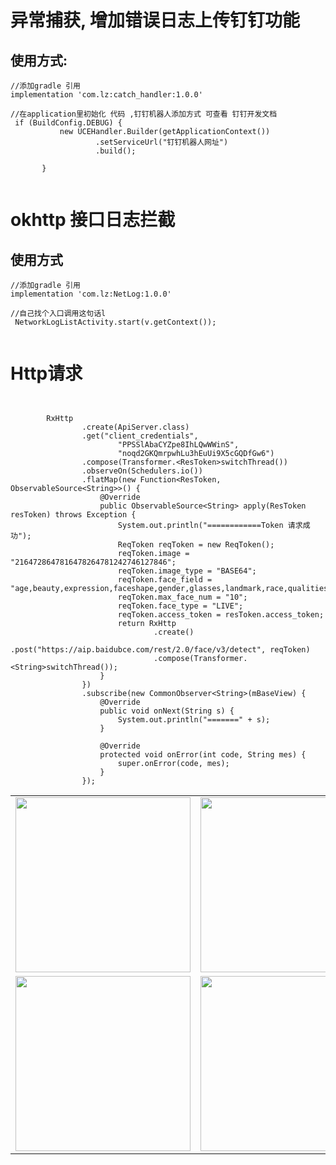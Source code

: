# 异常捕获, 增加错误日志上传钉钉功能
##  使用方式:

 ```
 //添加gradle 引用  
 implementation 'com.lz:catch_handler:1.0.0'
 
 //在application里初始化 代码 ,钉钉机器人添加方式 可查看 钉钉开发文档
  if (BuildConfig.DEBUG) {
            new UCEHandler.Builder(getApplicationContext())
                    .setServiceUrl("钉钉机器人网址")
                    .build();

        }

 
 ```
 
 # okhttp 接口日志拦截
 ## 使用方式 
 
 ```
 //添加gradle 引用  
 implementation 'com.lz:NetLog:1.0.0'

//自己找个入口调用这句话l
  NetworkLogListActivity.start(v.getContext());

 
 ```
 
# Http请求
```


        RxHttp
                .create(ApiServer.class)
                .get("client_credentials",
                        "PPSSlAbaCYZpe8IhLQwWWinS",
                        "noqd2GKQmrpwhLu3hEuUi9X5cGQDfGw6")
                .compose(Transformer.<ResToken>switchThread())
                .observeOn(Schedulers.io())
                .flatMap(new Function<ResToken, ObservableSource<String>>() {
                    @Override
                    public ObservableSource<String> apply(ResToken resToken) throws Exception {
                        System.out.println("============Token 请求成功");
                        ReqToken reqToken = new ReqToken();
                        reqToken.image = "2164728647816478264781242746127846";
                        reqToken.image_type = "BASE64";
                        reqToken.face_field = "age,beauty,expression,faceshape,gender,glasses,landmark,race,qualities";
                        reqToken.max_face_num = "10";
                        reqToken.face_type = "LIVE";
                        reqToken.access_token = resToken.access_token;
                        return RxHttp
                                .create()
                                .post("https://aip.baidubce.com/rest/2.0/face/v3/detect", reqToken)
                                .compose(Transformer.<String>switchThread());
                    }
                })
                .subscribe(new CommonObserver<String>(mBaseView) {
                    @Override
                    public void onNext(String s) {
                        System.out.println("=======" + s);
                    }

                    @Override
                    protected void onError(int code, String mes) {
                        super.onError(code, mes);
                    }
                });

```
<table align="center">
    <tr align="center">
      <td><img src="https://github.com/liuzeze/libary/blob/master/img/Screenshot_2019-01-14-11-22-58.png" width="280" height="280"/></td>
        <td><img src="https://github.com/liuzeze/libary/blob/master/img/Screenshot_2019-01-14-11-23-15.png" width="280" height="280"/></td>
         <td><img src="https://github.com/liuzeze/libary/blob/master/img/Screenshot_2019-01-14-11-24-11.png" width="280" height="280"/></td>
    </tr>
        <tr align="center">
           <td><img src="https://github.com/liuzeze/libary/blob/master/img/Screenshot_2019-01-14-11-27-05.png" width="280" height="280"/></td>
         <td><img src="https://github.com/liuzeze/libary/blob/master/img/Screenshot_2019-01-14-11-27-09.png" width="280" height="280"/></td>
         <td><img src="https://github.com/liuzeze/libary/blob/master/img/Screenshot_2019-01-14-11-27-22.png" width="280" height="280"/></td>
         <td><img src="https://github.com/liuzeze/libary/blob/master/img/Screenshot_2019-01-14-11-27-25.png" width="280" height="280"/></td>
    </tr>
</table>

